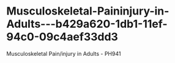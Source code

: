 # Musculoskeletal-Paininjury-in-Adults---b429a620-1db1-11ef-94c0-09c4aef33dd3
Musculoskeletal Pain/injury in Adults - PH941
